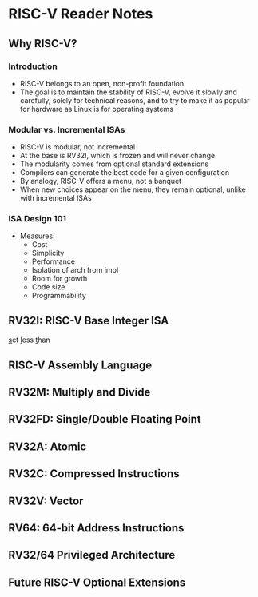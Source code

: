 # RISC-V Reader Notes

## Why RISC-V?

### Introduction

- RISC-V belongs to an open, non-profit foundation
- The goal is to maintain the stability of RISC-V, evolve it slowly and carefully, solely for technical reasons, and to try to make it as popular for hardware as Linux is for operating systems

### Modular vs. Incremental ISAs

- RISC-V is modular, not incremental
- At the base is RV32I, which is frozen and will never change
- The modularity comes from optional standard extensions
- Compilers can generate the best code for a given configuration
- By analogy, RISC-V offers a menu, not a banquet
- When new choices appear on the menu, they remain optional, unlike with incremental ISAs

### ISA Design 101

- Measures:
  - Cost
  - Simplicity
  - Performance
  - Isolation of arch from impl
  - Room for growth
  - Code size
  - Programmability

## RV32I: RISC-V Base Integer ISA

<ins>s</ins>et <ins>l</ins>ess <ins>t</ins>han

## RISC-V Assembly Language

## RV32M: Multiply and Divide

## RV32FD: Single/Double Floating Point

## RV32A: Atomic

## RV32C: Compressed Instructions

## RV32V: Vector

## RV64: 64-bit Address Instructions

## RV32/64 Privileged Architecture

## Future RISC-V Optional Extensions
